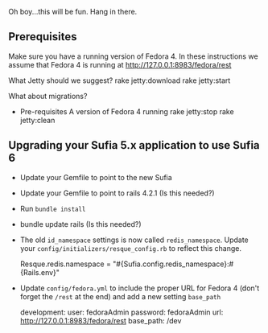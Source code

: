 Oh boy...this will be fun. Hang in there.

## Prerequisites
Make sure you have a running version of Fedora 4. In these instructions we assume that Fedora 4 is running at http://127.0.0.1:8983/fedora/rest

What Jetty should we suggest?
rake jetty:download
rake jetty:start

What about migrations?

* Pre-requisites
A version of Fedora 4 running 
rake jetty:stop
rake jetty:clean

## Upgrading your Sufia 5.x application to use Sufia 6

* Update your Gemfile to point to the new Sufia 
* Update your Gemfile to point to rails 4.2.1 (Is this needed?)
* Run `bundle install`
* bundle update rails (Is this needed?)

* The old `id_namespace` settings is now called `redis_namespace`. Update your `config/initializers/resque_config.rb` to reflect this change. 

  Resque.redis.namespace = "#{Sufia.config.redis_namespace}:#{Rails.env}"

* Update `config/fedora.yml` to include the proper URL for Fedora 4 (don't forget the `/rest` at the end) and add a new setting `base_path`

    development:
      user: fedoraAdmin
      password: fedoraAdmin
      url: http://127.0.0.1:8983/fedora/rest
      base_path: /dev

